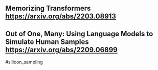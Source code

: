 ## Memorizing Transformers <https://arxiv.org/abs/2203.08913>

## Out of One, Many: Using Language Models to Simulate Human Samples <https://arxiv.org/abs/2209.06899>

#silicon_sampling